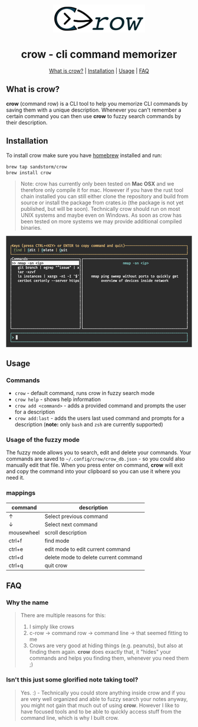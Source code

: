 <div align="center">
  <img alt="crow" src="./docs/crow_cli.png" width="250" />

  # crow - cli command memorizer

  [What is crow?](#what-is-crow) | [Installation](#installation) | [Usage](#usage) | [FAQ](#faq)


</div>

## What is crow?
**crow** (command row) is a CLI tool to help you memorize CLI commands by saving them with a unique description. Whenever you can't remember a certain command you can then use **crow** to fuzzy search commands by their description.

## Installation

To install crow make sure you have [homebrew](https://brew.sh/) installed and run:

```
brew tap sandstorm/crow
brew install crow
```

> Note: crow has currently only been tested on **Mac OSX** and we therefore only compile it for mac.
> However if you have the rust tool chain installed you can still either clone the repository and build from source
> or install the package from crates.io (the package is not yet published, but will be soon).
> Technically crow should run on most UNIX systems and maybe even on Windows.
> As soon as crow has been tested on more systems we may provide additional compiled binaries.

<div align="center">
  <img alt="crow-screenshot" src="./docs/screenshot.png" width="650" />
</div>


## Usage

### Commands

* `crow` - default command, runs crow in fuzzy search mode
* `crow help` - shows help information
* `crow add <command>` - adds a provided command and prompts the user for a description
* `crow add:last` - adds the users last used command and prompts for a description (**note:** only `bash` and `zsh` are currently supported)


### Usage of the fuzzy mode

The fuzzy mode allows you to search, edit and delete your commands.
Your commands are saved to `~/.config/crow/crow_db.json` - so you could also manually edit that file.
When you press enter on command, **crow** will exit and copy the command into your clipboard so you can use it where you need it.

### mappings

| command    | description                           |
|------------|---------------------------------------|
| ↑          | Select previous command               |
| ↓          | Select next command                   |
| mousewheel | scroll description                    |
| ctrl+f     | find mode                             |
| ctrl+e     | edit mode to edit current command     |
| ctrl+d     | delete mode to delete current command |
| ctrl+q     | quit crow                             |


## FAQ

### Why the name

> There are multiple reasons for this:
> 1. I simply like crows
> 2. c-row -> command row -> command line -> that seemed fitting to me
> 3. Crows are very good at hiding things (e.g. peanuts), but also at finding them again.
>    **crow** does exactly that, it "hides" your commands and helps you finding them, whenever you need them ;)


### Isn't this just some glorified note taking tool?

> Yes. :) - Technically you could store anything inside crow and if you are very well organized and able to
> fuzzy search your notes anyway, you might not gain that much out of using **crow**.
> However I like to have focused tools and to be able to quickly access stuff from the command line, which
> is why I built crow.
